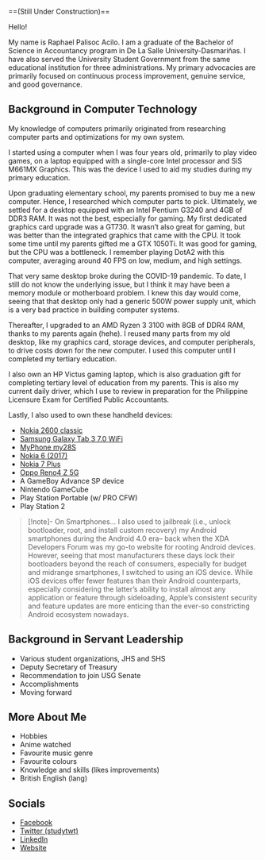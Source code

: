 ==(Still Under Construction)==

Hello!

My name is Raphael Palisoc Acilo. I am a graduate of the Bachelor of Science in Accountancy program in De La Salle University-Dasmariñas. I have also served the University Student Government from the same educational institution for three administrations. My primary advocacies are primarily focused on continuous process improvement, genuine service, and good governance.

## Background in Computer Technology
My knowledge of computers primarily originated from researching computer parts and optimizations for my own system.

I started using a computer when I was four years old, primarily to play video games, on a laptop equipped with a single-core Intel processor and SiS M661MX Graphics. This was the device I used to aid my studies during my primary education.

Upon graduating elementary school, my parents promised to buy me a new computer. Hence, I researched which computer parts to pick. Ultimately, we settled for a desktop equipped with an Intel Pentium G3240 and 4GB of DDR3 RAM. It was not the best, especially for gaming. My first dedicated graphics card upgrade was a GT730. It wasn’t also great for gaming, but was better than the integrated graphics that came with the CPU. It took some time until my parents gifted me a GTX 1050Ti. It was good for gaming, but the CPU was a bottleneck. I remember playing DotA2 with this computer, averaging around 40 FPS on low, medium, and high settings.

That very same desktop broke during the COVID-19 pandemic. To date, I still do not know the underlying issue, but I think it may have been a memory module or motherboard problem. I knew this day would come, seeing that that desktop only had a generic 500W power supply unit, which is a very bad practice in building computer systems.

Thereafter, I upgraded to an AMD Ryzen 3 3100 with 8GB of DDR4 RAM, thanks to my parents again (hehe). I reused many parts from my old desktop, like my graphics card, storage devices, and computer peripherals, to drive costs down for the new computer. I used this computer until I completed my tertiary education.

I also own an HP Victus gaming laptop, which is also graduation gift for completing tertiary level of education from my parents. This is also my current daily driver, which I use to review in preparation for the Philippine Licensure Exam for Certified Public Accountants.

Lastly, I also used to own these handheld devices:
- [Nokia 2600 classic](https://www.gsmarena.com/nokia_2600_classic-2221.php)
- [Samsung Galaxy Tab 3 7.0 WiFi](https://www.gsmarena.com/samsung_galaxy_tab_3_7_0_wifi-5423.php)
- [MyPhone my28S](https://whatismyphone.net/vendors/myphone/my28s)
- [Nokia 6 (2017)](https://www.gsmarena.com/nokia_6-6885.php)
- [Nokia 7 Plus](https://www.gsmarena.com/nokia_7_plus-9058.php)
- [Oppo Reno4 Z 5G](https://www.gsmarena.com/oppo_reno4_z_5g-10375.php)
- A GameBoy Advance SP device
- Nintendo GameCube
- Play Station Portable (w/ PRO CFW)
- Play Station 2

>[!note]- On Smartphones…
>I also used to jailbreak (i.e., unlock bootloader, root, and install custom recovery) my Android smartphones during the Android 4.0 era– back when the XDA Developers Forum was my go-to website for rooting Android devices. However, seeing that most manufacturers these days lock their bootloaders beyond the reach of consumers, especially for budget and midrange smartphones, I switched to using an iOS device. While iOS devices offer fewer features than their Android counterparts, especially considering the latter’s ability to install almost any application or feature through sideloading, Apple’s consistent security and feature updates are more enticing than the ever-so constricting Android ecosystem nowadays.

## Background in Servant Leadership
- Various student organizations, JHS and SHS
- Deputy Secretary of Treasury
- Recommendation to join USG Senate
- Accomplishments
- Moving forward

## More About Me
- Hobbies
- Anime watched
- Favourite music genre
- Favourite colours
- Knowledge and skills (likes improvements)
- British English (lang)

## Socials
- [Facebook](https://www.facebook.com/aciloraphael/)
- [Twitter (studytwt)](https://x.com/aciloraphael)
- [LinkedIn](https://www.linkedin.com/in/aciloraphael/)
- [Website](https://rphl-a.github.io)